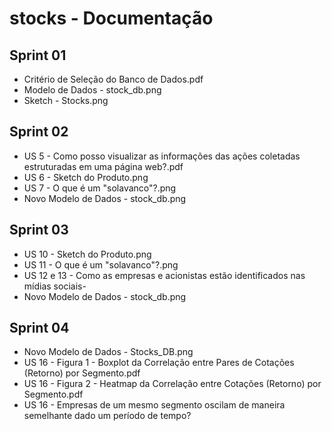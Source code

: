 ﻿# stocks - Documentação

## Sprint 01

 * Critério de Seleção do Banco de Dados.pdf
 * Modelo de Dados - stock_db.png
 * Sketch - Stocks.png

## Sprint 02

 * US 5 - Como posso visualizar as informações das ações coletadas estruturadas em uma página web?.pdf
 * US 6 - Sketch do Produto.png
 * US 7 - O que é um "solavanco"?.png
 * Novo Modelo de Dados - stock_db.png

## Sprint 03

 * US 10 - Sketch do Produto.png
 * US 11 - O que é um "solavanco"?.png
 * US 12 e 13 - Como as empresas e acionistas estão identificados nas mídias sociais-
 * Novo Modelo de Dados - stock_db.png

 ## Sprint 04

 * Novo Modelo de Dados - Stocks_DB.png
 * US 16 - Figura 1 - Boxplot da Correlação entre Pares de Cotações (Retorno) por Segmento.pdf
 * US 16 - Figura 2 - Heatmap da Correlação entre Cotações (Retorno) por Segmento.pdf
 * US 16 - Empresas de um mesmo segmento oscilam de maneira semelhante dado um período de tempo?